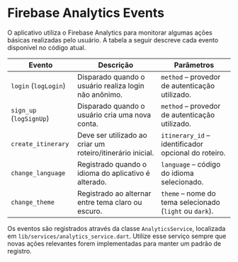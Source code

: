 # Firebase Analytics Events

O aplicativo utiliza o Firebase Analytics para monitorar algumas ações básicas realizadas pelo usuário. A tabela a seguir descreve cada evento disponível no código atual.

| Evento | Descrição | Parâmetros |
|-------|-----------|------------|
| `login` (`logLogin`) | Disparado quando o usuário realiza login não anônimo. | `method` – provedor de autenticação utilizado. |
| `sign_up` (`logSignUp`) | Disparado quando o usuário cria uma nova conta. | `method` – provedor de autenticação utilizado. |
| `create_itinerary` | Deve ser utilizado ao criar um roteiro/itinerário inicial. | `itinerary_id` – identificador opcional do roteiro. |
| `change_language` | Registrado quando o idioma do aplicativo é alterado. | `language` – código do idioma selecionado. |
| `change_theme` | Registrado ao alternar entre tema claro ou escuro. | `theme` – nome do tema selecionado (`light` ou `dark`). |

Os eventos são registrados através da classe `AnalyticsService`, localizada em `lib/services/analytics_service.dart`. Utilize esse serviço sempre que novas ações relevantes forem implementadas para manter um padrão de registro.
